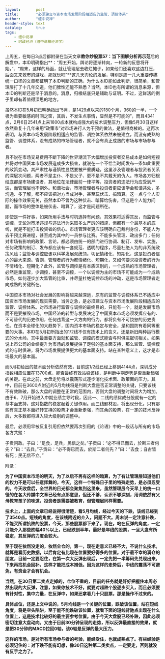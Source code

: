 ```yaml
---
layout:       post
title:        "必须建立与资本市场发展阶段相适应的监管、调控体系"
author:       "缠中说禅"
header-style: text
catalog:      true
tags:
    - 缠中说禅
    - 时政经济（缠中说禅经济学）
---
```


上周五，在每日3点后都附录在当天文章**教你炒股票57：当下图解分析再示范**后的解盘中，本ID明确指出**：“周五开始，舆论将逐渐转向，一轮新的反思将开始，”、“周末，这样的局面，就让管理层去收烂摊子，如果他们还喜欢这边打压，后面又来救市的游戏，那就玩吧”**这几天舆论的发展，特别是周一几大重要传媒统一口径的文章都证明了本ID判断的正确。为什么本ID能如此判断，很简单，和管理层打了十几年交道，他们脾性还能不熟悉？当然，本ID也有所谓的消息来源，但本ID的判断还是早于消息的。消息，归根结底只是辅助与证明。不过，这鲜活的例子里却有着值得深思的地方。



虽然本ID在5月初已明确指出“5月，是1429点以来的180个月，360的一半，一个极为重要敏感的时间之窗，其后，不发生点事情，显然是不可能的”，而且4341点，2月6日2541点上来1800点本就构成强大的技术调整压力，但像5月30日这样依然重复十几年来用“政策市”对市场进行人为干预的做法，是值得商榷的。这再次表明，与资本市场发展阶段相适应的监管、调控体系依然未被建立。而没有成熟的监管、调控体系，没有成熟的市场管理者，就不会有真正成熟的市场与市场参与者。



且不说在市场交易费用不断下降的世界潮流下大幅增加投资者交易成本是如何短视并将对中国资本市场发展造成多大损害，就说在一个不恰当时间发布一条如此重要的政策变动，其严肃性与谨慎性显然要被严重质疑。这里涉及管理者与投资者关系的深层次问题，两者不是主仆、不是父子、更不是不共戴天的仇人。市场各方归根结底都是市场建设者，其地位在法律面前一律平等，投资者的违法行为应受到严惩，而管理层也不例外。和谐社会，市场管理者与投资者更应该学会和谐共处，多沟通、多了解，都不应该把对方当成对手，甚至玩伏击、搞暗算。这一点与个人实际的操作效果无关，虽然本ID不曾为这种伏击、暗算给伤害，但这是个人能力问题，而市场的整体是被伏击、暗算了，这才是问题所在。



即使是一件好事，如果所用手法与时机选择有问题，其效果将适得其反，而监管与调控，无论对市场违规与违法行为采取多么严厉的措施，但都有一个最基本的底线，就是不能打击投资者的信心。市场管理者更应该明确自己裁判身份，不能人为去干预比赛进程，甚至成为其中的一员参与比赛。不能多头管理、政出多门；任何对市场有影响的政策、言论，都必须由统一的部门进行协调、制订、发布、实施，任何政策的制订、发布都应该有一套规范、透明的程序，尽量杜绝人为的非系统政策风险；监管与调控应该以科学发展观统领，切记情绪化、短期化，这是投资者信心的最大来源。否则，管理者的行为都情绪化、短期化，又如何要求投资者的行为不情绪化、短期化？此外，监管与调控是有本质区别的，一个成熟的市场管理者，必然是重监管，少调控，甚至不调控，一个以调控为主的市场不可能成为一个成熟市场。如何逐步加大监管的比重，并尽量杜绝调控市场的冲动，这是市场管理者走向成熟的关键所在。



中国资本市场对社会发展的影响将越来越深远，原有的监管与调控体系已不适应中国资本市场发展的现实需要，当务之急，是必须建立与资本市场发展阶段相适应的监管、调控体系。对市场进行监管与调控的最终目的，只能有一个，就是发展市场而不是要摧毁市场。中国经济的转型与发展决定了中国资本市场必须发挥应有的、不可替代的历史作用，任何违背这一大方向的行为，都将负有不可饶恕的历史责任。在资本全球化的大趋势下，国内资本市场的稳定与安全，是和国防有着同等重要的大事。本ID在5月初所指出的1/2线不仅有技术上的含义，还是新旧两种运行模式的分水岭，其中最重要方面就和监管、调控的模式能否与时俱进密切相关。如果说上市公司的业绩提升为市场的发展提供了足够的基本面支持，那么监管、调控模式的与时俱进，将为市场发展提供更大的基本面支持。站在某种意义上，这才是市场最大的基本面。



而5月初给出的技术面分析依然有效，目前这1/2线已经上移到4144点，深圳成分指数相应位置在13700点，能否最终有效站稳该线，是判断中期走势是否重新趋强的关键。在此之前，大盘走势将以震荡形式逐步消化技术面、政策面的压力。其中，目前在3600点附近的5月均线将是判断大盘是否正常调整的关键，只要该线不有效跌破，那么大盘的调整在正常的范围内，否则大盘的调整时间将大为增加。由于6、7月开始进入中期业绩主导时段，因此一、二线的绩优成分股就有一定的基本面支持，这对指数的稳定起着关键作用。而三线题材股，将出现分化，只有那些有真正基本面好转支持的股票才会重新走强，而其余的股票，在一定的技术反弹后，大多数都将进入较大级别的调整中。



最后，必须用早被反复引用但依然要再次引用的《论语》中的一段话与所有的市场各方共勉：



子贡问政。子曰：“足食，足兵，民信之矣。”子贡曰：“必不得已而去，於斯三者何先？”曰：“去兵。”子贡曰：“必不得已而去，於斯二者何先？”曰：“去食；自古皆有死；民无信不立。”



附录：



**为了中国资本市场的明天，为了以后不再有这样的暗算，为了有让管理层知道他们的权力不是可以任意挥舞的，今天，这样一个特殊日子里的特殊走势，是必须忍受的。今天收盘后，全世界的目光都会聚焦到这里来，虽然管理层今天早上的统一口径的在各大传媒中文章已经有点那意思，但还不够，认识不够深刻，用词依然有父母教育孩子的味道，投资者是需要被教育，但管理层同样需要。**



**技术上，上面的文章已经说得很清楚，看5月均线，经过今天的下跌，该线已经到了3540点。短线的角度，在该线附近的介入，问题不大。周末说一定注意补跌，不能买所谓抗跌的股票，今天，那些股票都下来了。现在，站在反弹的角度，一定只能介入那些跌幅40%以上，已经跌到半年，最好是年线的股票，一旦大盘有所稳定，其反弹的力度会较大。**



**至于现在依然没走的，依然全仓的，第一，现在走意义已经不大，不说什么技术，就算是看历史数据，以后肯定有比现在位置要好得多的位置。对于最不幸的满仓的朋友，目前一定要忍住，在第一次大反弹出现后，一定先把一半筹码先兑现出来，下来再找机会回补，这样才能把成本摊低。因为这样的走势后，中线的震荡不可避免，有资金才会有机会。**



**当然，在30日第二卖点走掉的，仓位不重的，目前的任务就是好好把握住本周必然出现的大反弹，注意，如果你技术不好，就要对超跌个股逐步买入，而且必须要有针对性，集中力量，在反弹中，如果还拿着几十只股票，那是操作不过来的。**



**具体点位，还是上文中说的，5月均线是一个关键的位置，跌破该位置，站在短线角度，将是空头陷阱，至于能不能跌破该位置，就看下面的短线背驰点出现在什么位置上，这是技术比较好的最主要参考位置。由于今天大盘股已经补跌，因此必须密切注意大盘动向。又由于目前30分钟呈现的走势，所以反弹最直接的效果，就是把30分钟的MACD拉回0轴，该0轴是反弹的最大压力。**



**这样的市场，是对所有市场参与者的考验，能经受住，也就成熟点了。有些经验是必须记住的：对下跌不能有幻想，像30日这种第二类卖点，一定要走，否则就没有反手之力了。**
